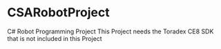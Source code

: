 # CSARobotProject
C# Robot Programming Project
This Project needs the Toradex CE8 SDK that is not included in this Project
